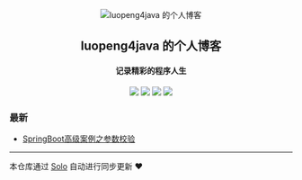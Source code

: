 <p align="center"><img alt="luopeng4java 的个人博客" src="https://static.b3log.org/images/brand/solo-32.png"></p><h2 align="center">
luopeng4java 的个人博客
</h2>

<h4 align="center">记录精彩的程序人生</h4>
<p align="center"><a title="luopeng4java 的个人博客" target="_blank" href="https://github.com/luopeng4java/solo-blog"><img src="https://img.shields.io/github/last-commit/luopeng4java/solo-blog.svg?style=flat-square&color=FF9900"></a>
<a title="GitHub repo size in bytes" target="_blank" href="https://github.com/luopeng4java/solo-blog"><img src="https://img.shields.io/github/repo-size/luopeng4java/solo-blog.svg?style=flat-square"></a>
<a title="Solo Version" target="_blank" href="https://github.com/b3log/solo/releases"><img src="https://img.shields.io/badge/solo-3.6.6-f1e05a.svg?style=flat-square&color=blueviolet"></a>
<a title="Hits" target="_blank" href="https://github.com/b3log/hits"><img src="https://hits.b3log.org/luopeng4java/solo-blog.svg"></a></p>

### 最新

* [SpringBoot高级案例之参数校验](http://www.crownboot.com/articles/2019/11/01/1572619385651.html)



---

本仓库通过 [Solo](https://github.com/b3log/solo) 自动进行同步更新 ❤️ 